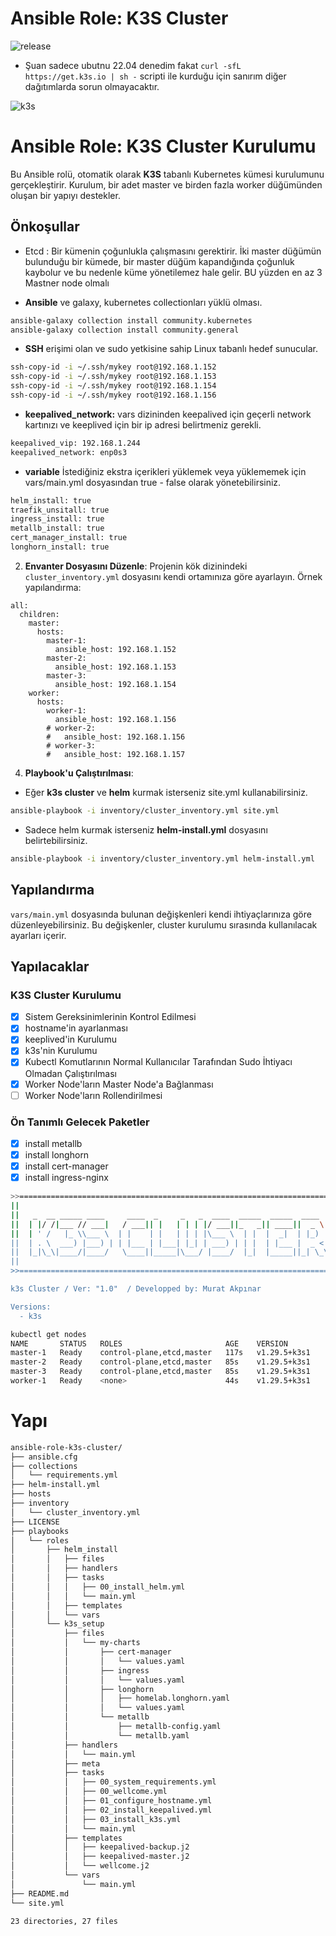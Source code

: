 #  Ansible Role: K3S Cluster
![release](https://img.shields.io/badge/release-v1.0-blue)
- Şuan sadece ubutnu 22.04 denedim fakat `curl -sfL https://get.k3s.io | sh -` scripti ile kurduğu için sanırım diğer dağıtımlarda sorun olmayacaktır.


<img src="https://k3s.io/img/k3s-logo-light.svg" alt="k3s" style="max-width: 100%;">


# Ansible Role: K3S Cluster Kurulumu

Bu Ansible rolü, otomatik olarak **K3S** tabanlı Kubernetes kümesi kurulumunu gerçekleştirir. Kurulum, bir adet master ve birden fazla worker düğümünden oluşan bir yapıyı destekler.

## Önkoşullar

- Etcd : Bir kümenin çoğunlukla çalışmasını gerektirir. İki master düğümün bulunduğu bir kümede, bir master düğüm kapandığında çoğunluk kaybolur ve bu nedenle küme yönetilemez hale gelir. BU yüzden en az 3 Mastner node olmalı

- **Ansible** ve galaxy, kubernetes collectionları yüklü olması.

```bash
ansible-galaxy collection install community.kubernetes
ansible-galaxy collection install community.general

```

- **SSH** erişimi olan ve sudo yetkisine sahip Linux tabanlı hedef sunucular.
````bash
ssh-copy-id -i ~/.ssh/mykey root@192.168.1.152
ssh-copy-id -i ~/.ssh/mykey root@192.168.1.153
ssh-copy-id -i ~/.ssh/mykey root@192.168.1.154
ssh-copy-id -i ~/.ssh/mykey root@192.168.1.156
````
- **keepalived_network:** vars dizininden keepalived için geçerli network kartınızı ve keeplived için bir ip adresi belirtmeniz gerekli.
```bash
keepalived_vip: 192.168.1.244
keepalived_network: enp0s3
```

- **variable** İstediğiniz ekstra içerikleri yüklemek veya yüklememek için vars/main.yml dosyasından true - false olarak yönetebilirsiniz.

```bash
helm_install: true
traefik_unsitall: true
ingress_install: true
metallb_install: true
cert_manager_install: true
longhorn_install: true
```

2. **Envanter Dosyasını Düzenle**: Projenin kök dizinindeki `cluster_inventory.yml` dosyasını kendi ortamınıza göre ayarlayın. Örnek yapılandırma:

```
all:
  children:
    master:
      hosts:
        master-1:
          ansible_host: 192.168.1.152
        master-2:
          ansible_host: 192.168.1.153
        master-3:
          ansible_host: 192.168.1.154
    worker:
      hosts:
        worker-1:
          ansible_host: 192.168.1.156
        # worker-2:
        #   ansible_host: 192.168.1.156
        # worker-3:
        #   ansible_host: 192.168.1.157
```

4. **Playbook'u Çalıştırılması**: 
- Eğer **k3s cluster** ve **helm** kurmak isterseniz site.yml kullanabilirsiniz.

```bash
ansible-playbook -i inventory/cluster_inventory.yml site.yml
```

- Sadece helm kurmak isterseniz **helm-install.yml** dosyasını belirtebilirsiniz.
```bash
ansible-playbook -i inventory/cluster_inventory.yml helm-install.yml
```


## Yapılandırma

`vars/main.yml` dosyasında bulunan değişkenleri kendi ihtiyaçlarınıza göre düzenleyebilirsiniz. Bu değişkenler, cluster kurulumu sırasında kullanılacak ayarları içerir.

## Yapılacaklar

### K3S Cluster Kurulumu
- [x] Sistem Gereksinimlerinin Kontrol Edilmesi
- [X] hostname'in ayarlanması
- [X] keeplived'in Kurulumu
- [X] k3s'nin Kurulumu
- [X] Kubectl Komutlarının Normal Kullanıcılar Tarafından Sudo İhtiyacı Olmadan Çalıştırılması
- [X] Worker Node'ların Master Node'a Bağlanması
- [ ] Worker Node'ların Rollendirilmesi

### Ön Tanımlı Gelecek Paketler
- [x] install metallb
- [x] install longhorn
- [x] install cert-manager
- [x] install ingress-nginx

````bash
>>=======================================================================<<
||                                                                       ||
||   _  __ _____ ____     ____  _     _   _  ____  _____  _____  ____    ||
||  | |/ /|___ // ___|   / ___|| |   | | | |/ ___||_   _|| ____||  _ \   ||
||  | ' /   |_ \\___ \  | |    | |   | | | |\___ \  | |  |  _|  | |_) |  ||
||  | . \  ___) |___) | | |___ | |___| |_| | ___) | | |  | |___ |  _ <   ||
||  |_|\_\|____/|____/   \____||_____|\___/ |____/  |_|  |_____||_| \_\  ||
||                                                                       ||
>>=======================================================================<<

k3s Cluster / Ver: "1.0"  / Developped by: Murat Akpınar

Versions:
  - k3s
````


````bash
kubectl get nodes
NAME       STATUS   ROLES                       AGE    VERSION
master-1   Ready    control-plane,etcd,master   117s   v1.29.5+k3s1
master-2   Ready    control-plane,etcd,master   85s    v1.29.5+k3s1
master-3   Ready    control-plane,etcd,master   85s    v1.29.5+k3s1
worker-1   Ready    <none>                      44s    v1.29.5+k3s1
````


# Yapı

```bash
ansible-role-k3s-cluster/
├── ansible.cfg
├── collections
│   └── requirements.yml
├── helm-install.yml
├── hosts
├── inventory
│   └── cluster_inventory.yml
├── LICENSE
├── playbooks
│   └── roles
│       ├── helm_install
│       │   ├── files
│       │   ├── handlers
│       │   ├── tasks
│       │   │   ├── 00_install_helm.yml
│       │   │   └── main.yml
│       │   ├── templates
│       │   └── vars
│       └── k3s_setup
│           ├── files
│           │   └── my-charts
│           │       ├── cert-manager
│           │       │   └── values.yaml
│           │       ├── ingress
│           │       │   └── values.yaml
│           │       ├── longhorn
│           │       │   ├── homelab.longhorn.yaml
│           │       │   └── values.yaml
│           │       └── metallb
│           │           ├── metallb-config.yaml
│           │           └── metallb.yaml
│           ├── handlers
│           │   └── main.yml
│           ├── meta
│           ├── tasks
│           │   ├── 00_system_requirements.yml
│           │   ├── 00_wellcome.yml
│           │   ├── 01_configure_hostname.yml
│           │   ├── 02_install_keepalived.yml
│           │   ├── 03_install_k3s.yml
│           │   └── main.yml
│           ├── templates
│           │   ├── keepalived-backup.j2
│           │   ├── keepalived-master.j2
│           │   └── wellcome.j2
│           └── vars
│               └── main.yml
├── README.md
└── site.yml

23 directories, 27 files

```
